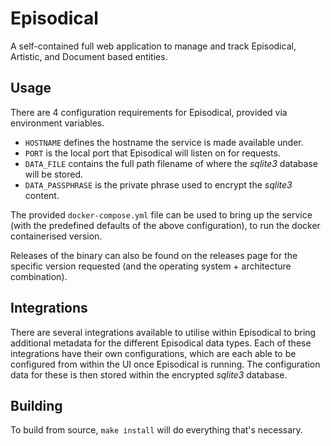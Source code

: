 # Episodical

A self-contained full web application to manage and track Episodical, Artistic, and Document based entities.

## Usage

There are 4 configuration requirements for Episodical, provided via environment variables.

- `HOSTNAME` defines the hostname the service is made available under.
- `PORT` is the local port that Episodical will listen on for requests.
- `DATA_FILE` contains the full path filename of where the _sqlite3_ database will be stored.
- `DATA_PASSPHRASE` is the private phrase used to encrypt the _sqlite3_ content.

The provided `docker-compose.yml` file can be used to bring up the service (with the predefined defaults of the above configuration), to run the docker containerised version.

Releases of the binary can also be found on the releases page for the specific version requested (and the operating system + architecture combination).

## Integrations

There are several integrations available to utilise within Episodical to bring additional metadata for the different Episodical data types. Each of these integrations have their own configurations, which are each able to be configured from within the UI once Episodical is running. The configuration data for these is then stored within the encrypted _sqlite3_ database.

## Building

To build from source, `make install` will do everything that's necessary.
